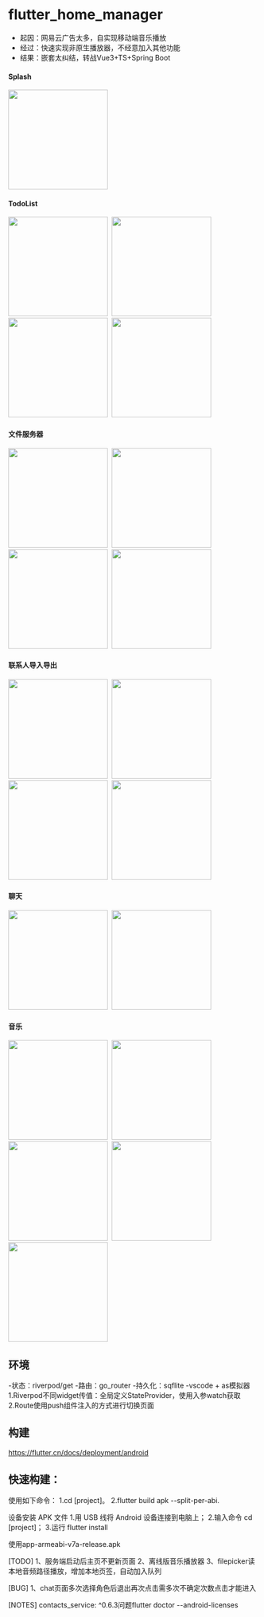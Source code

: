 # flutter_home_manager
- 起因：网易云广告太多，自实现移动端音乐播放
- 经过：快速实现非原生播放器，不经意加入其他功能
- 结果：嵌套太纠结，转战Vue3+TS+Spring Boot
#### Splash
<image src="https://github.com/fragilebanana16/flutter_course/blob/main/example/splash.jpg" width=200px/>
  
#### TodoList
<image src="https://github.com/fragilebanana16/flutter_course/blob/main/example/toolbox-todolist.jpg" width=200px/>&nbsp;&nbsp;<image src="https://github.com/fragilebanana16/flutter_course/blob/main/example/toolbox-todolist2.jpg" width=200px/>&nbsp;&nbsp;<image src="https://github.com/fragilebanana16/flutter_course/blob/main/example/toolbox-todolist3.jpg" width=200px/>&nbsp;&nbsp;<image src="https://github.com/fragilebanana16/flutter_course/blob/main/example/toolbox-todolist4.jpg" width=200px/>

#### 文件服务器
<image src="https://github.com/fragilebanana16/flutter_course/blob/main/example/toolbox-fileshare.jpg" width=200px/>&nbsp;&nbsp;<image src="https://github.com/fragilebanana16/flutter_course/blob/main/example/toolbox-fileshare2.jpg" width=200px/>&nbsp;&nbsp;<image src="https://github.com/fragilebanana16/flutter_course/blob/main/example/toolbox-fileUI.jpg" width=200px/>&nbsp;&nbsp;<image src="https://github.com/fragilebanana16/flutter_course/blob/main/example/toolbox-fileUI2.jpg" width=200px/>

#### 联系人导入导出
<image src="https://github.com/fragilebanana16/flutter_course/blob/main/example/toolbox-contact.jpg" width=200px/>&nbsp;&nbsp;<image src="https://github.com/fragilebanana16/flutter_course/blob/main/example/toolbox-contact2.jpg" width=200px/>&nbsp;&nbsp;<image src="https://github.com/fragilebanana16/flutter_course/blob/main/example/toolbox-contact3.jpg" width=200px/>&nbsp;&nbsp;<image src="https://github.com/fragilebanana16/flutter_course/blob/main/example/toolbox-contact4.jpg" width=200px/>

#### 聊天
<image src="https://github.com/fragilebanana16/flutter_course/blob/main/example/socketChat.jpg" width=200px/>&nbsp;&nbsp;<image src="https://github.com/fragilebanana16/flutter_course/blob/main/example/socketChat2.jpg" width=200px/>

#### 音乐
<image src="https://github.com/fragilebanana16/flutter_course/blob/main/example/music.jpg" width=200px/>&nbsp;&nbsp;<image src="https://github.com/fragilebanana16/flutter_course/blob/main/example/music2.jpg" width=200px/>&nbsp;&nbsp;<image src="https://github.com/fragilebanana16/flutter_course/blob/main/example/music3.jpg" width=200px/>&nbsp;&nbsp;<image src="https://github.com/fragilebanana16/flutter_course/blob/main/example/music4.jpg" width=200px/>&nbsp;&nbsp;<image src="https://github.com/fragilebanana16/flutter_course/blob/main/example/music5.jpg" width=200px/>

## 环境
-状态：riverpod/get
-路由：go_router
-持久化：sqflite
-vscode + as模拟器
1.Riverpod不同widget传值：全局定义StateProvider，使用入参watch获取
2.Route使用push组件注入的方式进行切换页面

## 构建
https://flutter.cn/docs/deployment/android

## 快速构建：
使用如下命令：
1.cd [project]。
2.flutter build apk --split-per-abi.

设备安装 APK 文件
1.用 USB 线将 Android 设备连接到电脑上；
2.输入命令 cd [project]；
3.运行 flutter install

使用app-armeabi-v7a-release.apk

[TODO]
1、服务端启动后主页不更新页面
2、离线版音乐播放器
3、filepicker读本地音频路径播放，增加本地页签，自动加入队列

[BUG]
1、chat页面多次选择角色后退出再次点击需多次不确定次数点击才能进入

[NOTES]
contacts_service: ^0.6.3问题flutter doctor --android-licenses
